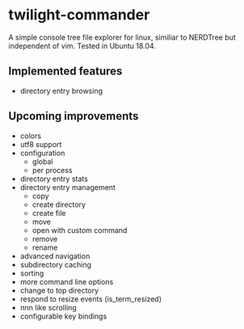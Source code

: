 # twilight-commander
A simple console tree file explorer for linux, similiar to NERDTree but independent of vim.
Tested in Ubuntu 18.04.

## Implemented features
* directory entry browsing

## Upcoming improvements
* colors
* utf8 support
* configuration
  * global
  * per process
* directory entry stats
* directory entry management
  * copy
  * create directory
  * create file
  * move
  * open with custom command
  * remove
  * rename
* advanced navigation
* subdirectory caching
* sorting
* more command line options
* change to top directory
* respond to resize events (is_term_resized)
* nnn like scrolling
* configurable key bindings
